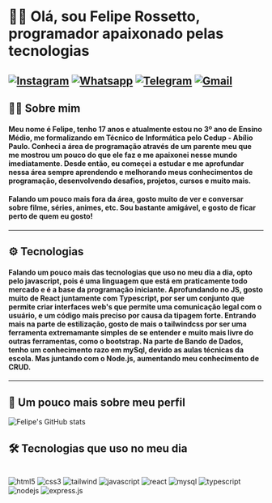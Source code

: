 #  👋🏼 Olá, sou Felipe Rossetto, programador apaixonado pelas tecnologias

[![Instagram](https://img.shields.io/badge/Instagram-E4405F?style=for-the-badge&logo=instagram&logoColor=white)](https://www.instagram.com/felipe.novy/)
[![Whatsapp](https://img.shields.io/badge/WhatsApp-25D366?style=for-the-badge&logo=whatsapp&logoColor=white)](https://wa.me/5548999010353)
[![Telegram](https://img.shields.io/badge/Telegram-2CA5E0?style=for-the-badge&logo=telegram&logoColor=white)](https://t.me/FelipeRossetto12)
[![Gmail](https://img.shields.io/badge/Gmail-D14836?style=for-the-badge&logo=gmail&logoColor=white)](coder.felipedev@gmail.com)
---

👦🏻 Sobre mim
---
#### Meu nome é Felipe, tenho 17 anos e atualmente estou no 3º ano de Ensino Médio, me formalizando em Técnico de Informática pelo Cedup - Abílio Paulo. Conheci a área de programação através de um parente meu que me mostrou um pouco do que ele faz e me apaixonei nesse mundo imediatamente. Desde então, eu começei a estudar e me aprofundar nessa área sempre aprendendo e melhorando meus conhecimentos de programação, desenvolvendo desafios, projetos, cursos e muito mais. 
#### Falando um pouco mais fora da área, gosto muito de ver e conversar sobre filme, séries, animes, etc. Sou bastante amigável, e gosto de ficar perto de quem eu gosto! 
---
⚙️ Tecnologias
---
#### Falando um pouco mais das tecnologias que uso no meu dia a dia, opto pelo javascript, pois é uma linguagem que está em praticamente todo mercado e é a base da programação iniciante. Aprofundando no JS, gosto muito de React juntamente com Typescript, por ser um conjunto que permite criar interfaces web's que permite uma comunicação legal com o usuário, e um código mais preciso por causa da tipagem forte. Entrando mais na parte de estilização, gosto de mais o tailwindcss por ser uma ferramenta extremamante simples de se entender e muito mais livre do outras ferramentas, como o bootstrap. Na parte de Bando de Dados, tenho um conhecimento razo em mySql, devido as aulas técnicas da escola. Mas juntando com o Node.js, aumentando meu conhecimento de CRUD.
---

🚀 Um pouco mais sobre meu perfil
---

![Felipe's GitHub stats](https://github-readme-stats.vercel.app/api?username=Feliperosscoder&show_icons=true&theme=dracula)


## 🛠 Tecnologias que uso no meu dia

<div style="display: inline_block"> <br/> 
    <img align="center" alt="html5" src="https://img.shields.io/badge/HTML5-E34F26?style=for-the-badge&logo=html5&logoColor=white"/>
    <img align="center" alt="css3" src="https://img.shields.io/badge/CSS3-1572B6?style=for-the-badge&logo=css3&logoColor=white"/>
    <img align="center" alt="tailwind" src="https://img.shields.io/badge/Tailwind_CSS-38B2AC?style=for-the-badge&logo=tailwind-css&logoColor=white"/>
    <img align="center" alt="javascript" src="https://img.shields.io/badge/JavaScript-F7DF1E?style=for-the-badge&logo=javascript&logoColor=black"/>
    <img align="center" alt="react" src="https://img.shields.io/badge/React-20232A?style=for-the-badge&logo=react&logoColor=61DAFB"/>
    <img align="center" alt="mysql" src="https://img.shields.io/badge/MySQL-00000F?style=for-the-badge&logo=mysql&logoColor=white"/>
    <img align="center" alt="typescript" src="https://img.shields.io/badge/TypeScript-007ACC?style=for-the-badge&logo=typescript&logoColor=white"/>
    <img align="center" alt="nodejs" src="https://img.shields.io/badge/Node.js-43853D?style=for-the-badge&logo=node.js&logoColor=white"/>
    <img align="center" alt="express.js" src="https://img.shields.io/badge/Express.js-404D59?style=for-the-badge"/>
</div> <br/>

